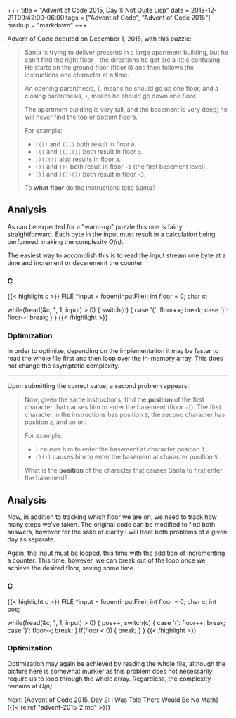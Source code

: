 +++
title = "Advent of Code 2015, Day 1: Not Quite Lisp"
date = 2018-12-21T09:42:00-06:00
tags = ["Advent of Code", "Advent of Code 2015"]
markup = "markdown"
+++

Advent of Code debuted on December 1, 2015, with this puzzle:

> Santa is trying to deliver presents in a large apartment building, but he can't find the right floor - the directions he got are a little confusing. He starts on the ground floor (floor `0`) and then follows the instructions one character at a time.
>
> An opening parenthesis, `(`, means he should go up one floor, and a closing parenthesis, `)`, means he should go down one floor.
>
> The apartment building is very tall, and the basement is very deep; he will never find the top or bottom floors.
>
> For example:
>
> - `(())` and `()()` both result in floor `0`.
> - `(((` and `(()(()(` both result in floor `3`.
> - `))(((((` also results in floor `3`.
> - `())` and `))(` both result in floor `-1` (the first basement level).
> - `)))` and `)())())` both result in floor `-3`.
>
> To __what floor__ do the instructions take Santa?

## Analysis

<!--more-->
As can be expected for a "warm-up" puzzle this one is fairly straightforward.
Each byte in the input must result in a calculation being performed, making the
complexity *O(n)*.

The easiest way to accomplish this is to read the input stream one byte at a
time and increment or decerement the counter.

### C
{{< highlight c >}}
FILE *input = fopen(inputFile);
int floor = 0;
char c;

while(fread(&c, 1, 1, input) > 0) {
    switch(c) {
    case '(':
        floor++;
        break;
    case ')':
        floor--;
        break;
    }
}
{{< /highlight >}}

### Optimization
In order to optimize, depending on the implementation it may be faster to read
the whole file first and then loop over the in-memory array. This does not
change the asymptotic complexity.

---

Upon submitting the correct value, a second problem appears:

> Now, given the same instructions, find the __position__ of the first character that causes him to enter the basement (floor `-1`). The first character in the instructions has position `1`, the second character has position `2`, and so on.
> 
> For example:
> 
> * `)` causes him to enter the basement at character position `1`.
> * `()())` causes him to enter the basement at character position `5`.
> 
> What is the __position__ of the character that causes Santa to first enter the basement?

## Analysis

Now, in addition to tracking which floor we are on, we need to track how many
steps we've taken. The original code can be modified to find both answers,
however for the sake of clarity I will treat both problems of a given day as
separate.

Again, the input must be looped, this time with the addition of incrementing a
counter. This time, however, we can break out of the loop once we achieve the 
desired floor, saving some time.

### C
{{< highlight c >}}
FILE *input = fopen(inputFile);
int floor = 0;
char c;
int pos;

while(fread(&c, 1, 1, input) > 0) {
    pos++;
    switch(c) {
    case '(':
        floor++;
        break;
    case ')':
        floor--;
        break;
    }
    if(floor < 0) {
        break;
    }
}
{{< /highlight >}}

### Optimization

Optimization may again be achieved by reading the whole file, although the 
picture here is somewhat murkier as this problem does not necessarily require
us to loop through the whole array. Regardless, the complexity remains at _O(n)_.

Next: [Advent of Code 2015, Day 2: I Was Told There Would Be No Math]({{< relref "advent-2015-2.md" >}})